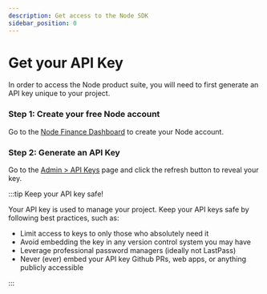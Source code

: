 ```yaml
---
description: Get access to the Node SDK
sidebar_position: 0
---
```


# Get your API Key
In order to access the Node product suite, you will need to first generate an API key unique to your project.

### Step 1: Create your free Node account
Go to the [Node Finance Dashboard](https://nodefinance.org) to create your Node account.

### Step 2: Generate an API Key
Go to the [Admin > API Keys](https://www.nodefinance.org/admin/apikeys) page and click the refresh button to reveal your key.

:::tip Keep your API key safe!

Your API key is used to manage your project. Keep your API keys safe by following best practices, such as:

- Limit access to keys to only those who absolutely need it
- Avoid embedding the key in any version control system you may have
- Leverage professional password managers (ideally not LastPass)
- Never (ever) embed your API key Github PRs, web apps, or anything publicly accessible

:::

